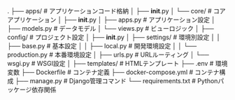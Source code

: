 .
├── apps/                     # アプリケーションコード格納
│   ├── __init__.py
│   └── core/                # コアアプリケーション
│       ├── __init__.py
│       ├── apps.py         # アプリケーション設定
│       ├── models.py       # データモデル
│       └── views.py        # ビューロジック
│
├── config/                   # プロジェクト設定
│   ├── __init__.py
│   ├── settings/           # 環境別設定
│   │   ├── base.py        # 基本設定
│   │   ├── local.py       # 開発環境設定
│   │   └── production.py  # 本番環境設定
│   ├── urls.py            # URLルーティング
│   └── wsgi.py            # WSGI設定
│
├── templates/               # HTMLテンプレート
├── .env                     # 環境変数
├── Dockerfile              # コンテナ定義
├── docker-compose.yml      # コンテナ構成
├── manage.py               # Django管理コマンド
└── requirements.txt        # Pythonパッケージ依存関係